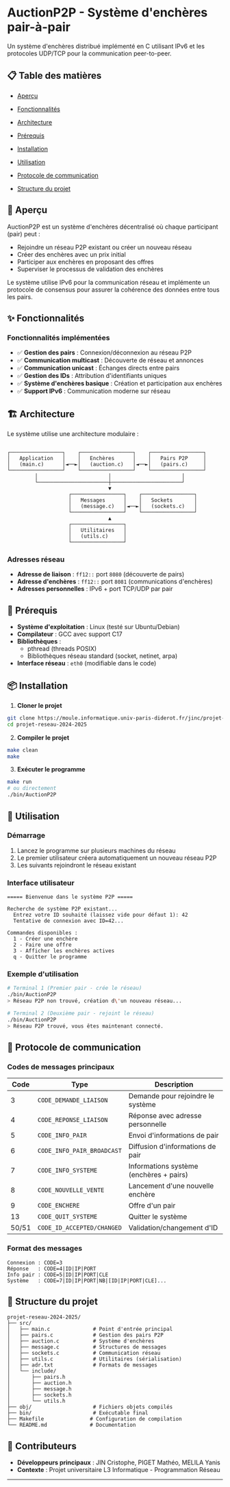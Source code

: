 # AuctionP2P - Système d'enchères pair-à-pair

Un système d'enchères distribué implémenté en C utilisant IPv6 et les protocoles UDP/TCP pour la communication peer-to-peer.

## 📋 Table des matières

- [Aperçu](#-aperçu)

- [Fonctionnalités](#-fonctionnalités)
- [Architecture](#-architecture)
- [Prérequis](#-prérequis)
- [Installation](#-installation)
- [Utilisation](#-utilisation)
- [Protocole de communication](#-protocole-de-communication)
- [Structure du projet](#-structure-du-projet)

## 🎯 Aperçu

AuctionP2P est un système d'enchères décentralisé où chaque participant (pair) peut :

- Rejoindre un réseau P2P existant ou créer un nouveau réseau
- Créer des enchères avec un prix initial
- Participer aux enchères en proposant des offres
- Superviser le processus de validation des enchères

Le système utilise IPv6 pour la communication réseau et implémente un protocole de consensus pour assurer la cohérence des données entre tous les pairs.

## ✨ Fonctionnalités

### Fonctionnalités implémentées

- ✅ **Gestion des pairs** : Connexion/déconnexion au réseau P2P
- ✅ **Communication multicast** : Découverte de réseau et annonces
- ✅ **Communication unicast** : Échanges directs entre pairs
- ✅ **Gestion des IDs** : Attribution d'identifiants uniques
- ✅ **Système d'enchères basique** : Création et participation aux enchères
- ✅ **Support IPv6** : Communication moderne sur réseau

## 🏗️ Architecture

Le système utilise une architecture modulaire :

```

┌─────────────────┐    ┌─────────────────┐    ┌─────────────────┐
│   Application   │    │   Enchères      │    │   Pairs P2P     │
│   (main.c)      │◄──►│   (auction.c)   │◄──►│   (pairs.c)     │
└─────────────────┘    └─────────────────┘    └─────────────────┘
         │                       │                       │
         └───────────────────────┼───────────────────────┘
                                 ▼
                    ┌─────────────────┐    ┌─────────────────┐
                    │   Messages      │    │   Sockets       │
                    │   (message.c)   │◄──►│   (sockets.c)   │
                    └─────────────────┘    └─────────────────┘
                                 ▲
                    ┌─────────────────┐
                    │   Utilitaires   │
                    │   (utils.c)     │
                    └─────────────────┘
```

### Adresses réseau

- **Adresse de liaison** : `ff12::` port `8080` (découverte de pairs)
- **Adresse d'enchères** : `ff12::` port `8081` (communications d'enchères)
- **Adresses personnelles** : IPv6 + port TCP/UDP par pair

## 🔧 Prérequis

- **Système d'exploitation** : Linux (testé sur Ubuntu/Debian)
- **Compilateur** : GCC avec support C17
- **Bibliothèques** :
  - pthread (threads POSIX)
  - Bibliothèques réseau standard (socket, netinet, arpa)
- **Interface réseau** : `eth0` (modifiable dans le code)

## 📦 Installation

1. **Cloner le projet**

```bash
git clone https://moule.informatique.univ-paris-diderot.fr/jinc/projet-reseau-2024-2025.git
cd projet-reseau-2024-2025
```

2. **Compiler le projet**

```bash
make clean
make
```

3. **Exécuter le programme**

```bash
make run
# ou directement
./bin/AuctionP2P
```

## 🚀 Utilisation

### Démarrage

1. Lancez le programme sur plusieurs machines du réseau
2. Le premier utilisateur créera automatiquement un nouveau réseau P2P
3. Les suivants rejoindront le réseau existant

### Interface utilisateur

```
===== Bienvenue dans le système P2P =====

Recherche de système P2P existant...
  Entrez votre ID souhaité (laissez vide pour défaut 1): 42
  Tentative de connexion avec ID=42...

Commandes disponibles :
  1 - Créer une enchère
  2 - Faire une offre
  3 - Afficher les enchères actives
  q - Quitter le programme
```

### Exemple d'utilisation

```bash
# Terminal 1 (Premier pair - crée le réseau)
./bin/AuctionP2P
> Réseau P2P non trouvé, création d\'un nouveau réseau...

# Terminal 2 (Deuxième pair - rejoint le réseau)
./bin/AuctionP2P
> Réseau P2P trouvé, vous êtes maintenant connecté.
```

## 📡 Protocole de communication

### Codes de messages principaux

| Code | Type | Description |
|------|------|-------------|
| 3 | `CODE_DEMANDE_LIAISON` | Demande pour rejoindre le système |
| 4 | `CODE_REPONSE_LIAISON` | Réponse avec adresse personnelle |
| 5 | `CODE_INFO_PAIR` | Envoi d'informations de pair |
| 6 | `CODE_INFO_PAIR_BROADCAST` | Diffusion d'informations de pair |
| 7 | `CODE_INFO_SYSTEME` | Informations système (enchères + pairs) |
| 8 | `CODE_NOUVELLE_VENTE` | Lancement d'une nouvelle enchère |
| 9 | `CODE_ENCHERE` | Offre d'un pair |
| 13 | `CODE_QUIT_SYSTEME` | Quitter le système |
| 50/51 | `CODE_ID_ACCEPTED/CHANGED` | Validation/changement d'ID |

### Format des messages

```
Connexion : CODE=3
Réponse   : CODE=4|ID|IP|PORT
Info pair : CODE=5|ID|IP|PORT|CLE
Système   : CODE=7|ID|IP|PORT|NB|[ID|IP|PORT|CLE]...
```

## 📁 Structure du projet

```
projet-reseau-2024-2025/
├── src/
│   ├── main.c              # Point d'entrée principal
│   ├── pairs.c             # Gestion des pairs P2P
│   ├── auction.c           # Système d'enchères
│   ├── message.c           # Structures de messages
│   ├── sockets.c           # Communication réseau
│   ├── utils.c             # Utilitaires (sérialisation)
│   ├── adr.txt             # Formats de messages
│   └── include/
│       ├── pairs.h
│       ├── auction.h
│       ├── message.h
│       ├── sockets.h
│       └── utils.h
├── obj/                    # Fichiers objets compilés
├── bin/                    # Exécutable final
├── Makefile               # Configuration de compilation
└── README.md              # Documentation
```

## 👥 Contributeurs

- **Développeurs principaux** : JIN Cristophe, PIGET Mathéo, MELILA Yanis
- **Contexte** : Projet universitaire L3 Informatique - Programmation Réseau

---
